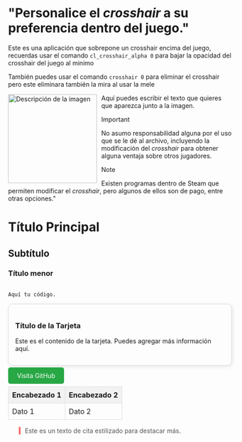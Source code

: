 # "Personalice el *crosshair* a su preferencia dentro del juego."
Este es una aplicación que sobrepone un crosshair encima del juego, recuerdas usar el comando `cl_crosshair_alpha 0`
para bajar la opacidad del crosshair del juego al minimo

También puedes usar el comando `crosshair 0` para eliminar el crosshair pero este eliminara también la mira al usar la mele 

<p>
  <img src="https://raw.githubusercontent.com/SalvadorDante/Left4Dead/main/target.png" alt="Descripción de la imagen" width="200" style="float: left; margin-right: 10px;" />
  Aquí puedes escribir el texto que quieres que aparezca junto a la imagen.
</p>

> [!IMPORTANT]
> No asumo responsabilidad alguna por el uso que se le dé al archivo, incluyendo la modificación del *crosshair* para obtener alguna ventaja sobre otros jugadores.

> [!NOTE]
> Existen programas dentro de Steam que permiten modificar el *crosshair*, pero algunos de ellos son de pago, entre otras opciones."

<h1>Título Principal</h1>
<h2>Subtítulo</h2>
<h3>Título menor</h3>

<pre><code>
Aquí tu código.
</code></pre>

<div style="border: 1px solid #ddd; padding: 15px; border-radius: 10px; box-shadow: 2px 2px 8px rgba(0, 0, 0, 0.1);">
  <h3>Título de la Tarjeta</h3>
  <p>Este es el contenido de la tarjeta. Puedes agregar más información aquí.</p>
</div>

<a href="https://github.com" style="text-decoration: none; background-color: #28a745; color: white; padding: 10px 20px; border-radius: 5px;">Visita GitHub</a>

<table style="border-collapse: collapse; width: 100%;">
  <tr style="background-color: #f2f2f2;">
    <th style="border: 1px solid #ddd; padding: 8px;">Encabezado 1</th>
    <th style="border: 1px solid #ddd; padding: 8px;">Encabezado 2</th>
  </tr>
  <tr>
    <td style="border: 1px solid #ddd; padding: 8px;">Dato 1</td>
    <td style="border: 1px solid #ddd; padding: 8px;">Dato 2</td>
  </tr>
</table>
<blockquote style="border-left: 4px solid #ff6b6b; padding-left: 10px; color: #555;">
  Este es un texto de cita estilizado para destacar más.
</blockquote>
